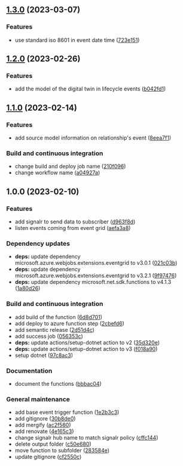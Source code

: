 ## [1.3.0](https://github.com/SmartOperatingBlock/digitaltwins-event-endpoint/compare/1.2.0...1.3.0) (2023-03-07)


### Features

* use standard iso 8601 in event date time ([723e151](https://github.com/SmartOperatingBlock/digitaltwins-event-endpoint/commit/723e15178bcbb0bab9b2ac4d963879888eb1b51c))

## [1.2.0](https://github.com/SmartOperatingBlock/digitaltwins-event-endpoint/compare/1.1.0...1.2.0) (2023-02-26)


### Features

* add the model of the digital twin in lifecycle events ([b042fd1](https://github.com/SmartOperatingBlock/digitaltwins-event-endpoint/commit/b042fd1ff575c89c28e143ac60cf0b6de782a899))

## [1.1.0](https://github.com/SmartOperatingBlock/digitaltwins-event-endpoint/compare/1.0.0...1.1.0) (2023-02-14)


### Features

* add source model information on relationship's event ([8eea7f1](https://github.com/SmartOperatingBlock/digitaltwins-event-endpoint/commit/8eea7f1e0c4c000469d0f3dda8dac6214e9864e5))


### Build and continuous integration

* change build and deploy job name ([210f096](https://github.com/SmartOperatingBlock/digitaltwins-event-endpoint/commit/210f09664173824e53aacd3bbda13a0ab713c74b))
* change workflow name ([a04927a](https://github.com/SmartOperatingBlock/digitaltwins-event-endpoint/commit/a04927a7524cdc5a7569edeb8b325484a429d6c2))

## 1.0.0 (2023-02-10)


### Features

* add signalr to send data to subscriber ([d963f8d](https://github.com/SmartOperatingBlock/digitaltwins-event-endpoint/commit/d963f8dfa650c91f212d93633eb990c144d42971))
* listen events coming from event grid ([aefa3a8](https://github.com/SmartOperatingBlock/digitaltwins-event-endpoint/commit/aefa3a8e20b99d378963d8e201730eeb7a0dd893))


### Dependency updates

* **deps:** update dependency microsoft.azure.webjobs.extensions.eventgrid to v3.0.1 ([021c03b](https://github.com/SmartOperatingBlock/digitaltwins-event-endpoint/commit/021c03b80da08b49ca75cabed62cccd35104a4c7))
* **deps:** update dependency microsoft.azure.webjobs.extensions.eventgrid to v3.2.1 ([9f97476](https://github.com/SmartOperatingBlock/digitaltwins-event-endpoint/commit/9f9747642b968c116e98ad9f2d5da7141a2c6429))
* **deps:** update dependency microsoft.net.sdk.functions to v4.1.3 ([1a80d26](https://github.com/SmartOperatingBlock/digitaltwins-event-endpoint/commit/1a80d26295589b01cf42ae1c4503ee1b49461fea))


### Build and continuous integration

* add build of the function ([6d8d701](https://github.com/SmartOperatingBlock/digitaltwins-event-endpoint/commit/6d8d7016306eeef79d9b75441ea93ad8297b2150))
* add deploy to azure function step ([2cbefd6](https://github.com/SmartOperatingBlock/digitaltwins-event-endpoint/commit/2cbefd6e8a308520a92a6ad081c15f850a45c726))
* add semantic release ([2d51d4c](https://github.com/SmartOperatingBlock/digitaltwins-event-endpoint/commit/2d51d4c5924613a4891486e0f9bf8cd6531aabe4))
* add success job ([056353c](https://github.com/SmartOperatingBlock/digitaltwins-event-endpoint/commit/056353c553aaeb860fdc2fef5aa031a0d420e586))
* **deps:** update actions/setup-dotnet action to v2 ([35d320e](https://github.com/SmartOperatingBlock/digitaltwins-event-endpoint/commit/35d320e197ded77839c8386f9c4f35469fc784b6))
* **deps:** update actions/setup-dotnet action to v3 ([f018a90](https://github.com/SmartOperatingBlock/digitaltwins-event-endpoint/commit/f018a90aeba9bb4d8f69eea539d5aee619af7723))
* setup dotnet ([97c8ac3](https://github.com/SmartOperatingBlock/digitaltwins-event-endpoint/commit/97c8ac3fa0ecca052f3190d8faea5635630482c6))


### Documentation

* document the functions ([bbbac04](https://github.com/SmartOperatingBlock/digitaltwins-event-endpoint/commit/bbbac0433f14311e5096736305706e7e58cee3ed))


### General maintenance

* add base event trigger function ([1e2b3c3](https://github.com/SmartOperatingBlock/digitaltwins-event-endpoint/commit/1e2b3c38cdde4e4467965173c695251ba813841b))
* add gitignore ([30b8de0](https://github.com/SmartOperatingBlock/digitaltwins-event-endpoint/commit/30b8de04f552c3fcc72002e65ae0ab959f36d9e9))
* add mergify ([ac2f560](https://github.com/SmartOperatingBlock/digitaltwins-event-endpoint/commit/ac2f560c6209b9f5d7178b3c978e919d5388ad51))
* add renovate ([4e165c3](https://github.com/SmartOperatingBlock/digitaltwins-event-endpoint/commit/4e165c3202775c2ed397b9a5c62c6d6eea616bab))
* change signalr hub name to match signalr policy ([cffc144](https://github.com/SmartOperatingBlock/digitaltwins-event-endpoint/commit/cffc144b0fc75a5a6106a7b9f593e29dc70b572b))
* delete output folder ([c50e680](https://github.com/SmartOperatingBlock/digitaltwins-event-endpoint/commit/c50e680b084cbd9e01a176e95d11fcc3941cae9d))
* move function to subfolder ([283584e](https://github.com/SmartOperatingBlock/digitaltwins-event-endpoint/commit/283584e0fd9c323d489ab3660e5e915adbe1c1c5))
* update gitignore ([cf2550c](https://github.com/SmartOperatingBlock/digitaltwins-event-endpoint/commit/cf2550ca337d656ce52e1bf7259d8d55a1bb4671))
